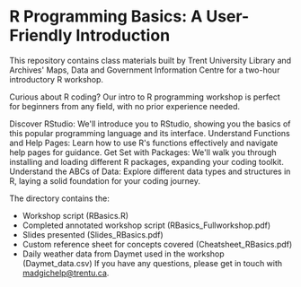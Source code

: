 # R Programming Basics: A User-Friendly Introduction
This repository contains class materials built by Trent University Library and Archives' Maps, Data and Government Information Centre for a two-hour introductory R workshop.

Curious about R coding? Our intro to R programming workshop is perfect for beginners from any field, with no prior experience needed.

Discover RStudio: We'll introduce you to RStudio, showing you the basics of this popular programming language and its interface.
Understand Functions and Help Pages: Learn how to use R's functions effectively and navigate help pages for guidance.
Get Set with Packages: We'll walk you through installing and loading different R packages, expanding your coding toolkit.
Understand the ABCs of Data: Explore different data types and structures in R, laying a solid foundation for your coding journey.

The directory contains the:

* Workshop script (RBasics.R)
* Completed annotated workshop script (RBasics_Fullworkshop.pdf)
* Slides presented (Slides_RBasics.pdf)
* Custom reference sheet for concepts covered (Cheatsheet_RBasics.pdf)
* Daily weather data from Daymet used in the workshop (Daymet_data.csv)
If you have any questions, please get in touch with madgichelp@trentu.ca.
